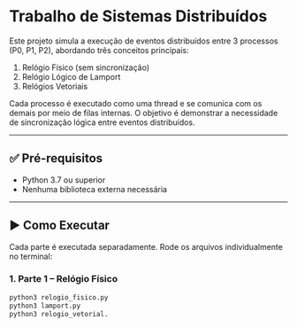 # Trabalho de Sistemas Distribuídos

Este projeto simula a execução de eventos distribuídos entre 3 processos (P0, P1, P2), abordando três conceitos principais:

1. Relógio Físico (sem sincronização)
2. Relógio Lógico de Lamport
3. Relógios Vetoriais

Cada processo é executado como uma thread e se comunica com os demais por meio de filas internas. O objetivo é demonstrar a necessidade de sincronização lógica entre eventos distribuídos.

---

## ✅ Pré-requisitos

- Python 3.7 ou superior
- Nenhuma biblioteca externa necessária

---

## ▶️ Como Executar

Cada parte é executada separadamente. Rode os arquivos individualmente no terminal:

### 1. Parte 1 – Relógio Físico
```bash
python3 relogio_fisico.py
python3 lamport.py
python3 relogio_vetorial.